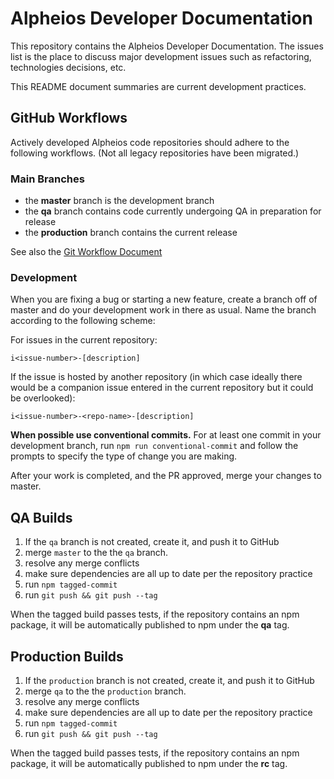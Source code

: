 # Alpheios Developer Documentation

This repository contains the Alpheios Developer Documentation. The issues list is the place to discuss major development issues such as refactoring, 
technologies decisions, etc.

This README document summaries are current development practices.

## GitHub Workflows

Actively developed Alpheios code repositories should adhere to the following workflows. (Not all legacy repositories have been migrated.)

### Main Branches

* the **master** branch is the development branch
* the **qa** branch contains code currently undergoing QA in preparation for release
* the **production** branch contains the current release

See also the [Git Workflow Document](https://github.com/alpheios-project/documentation/tree/master/development/git-workflow)

### Development 

When you are fixing a bug or starting a new feature, create a branch off of master and do your development work in there as usual. 
Name the branch according to the following scheme:

For issues in the current repository:

```
i<issue-number>-[description]
```

If the issue is hosted by another repository (in which case ideally there would be a companion issue entered in the current repository but
it could be overlooked):

```
i<issue-number>-<repo-name>-[description]
```

**When possible use conventional commits.** For at least one commit in your development branch, run `npm run conventional-commit` and follow the prompts to specify the type of change you are making.

After your work is completed, and the PR approved, merge your changes to master.

## QA Builds

1. If the `qa` branch is not created, create it, and push it to GitHub
2. merge `master` to the the `qa` branch.
3. resolve any merge conflicts
4. make sure dependencies are all up to date per the repository practice
5. run `npm tagged-commit`
6. run `git push && git push --tag`

When the tagged build passes tests, if the repository contains an npm package, it will be automatically published to npm under the **qa** tag.

## Production Builds

1. If the `production` branch is not created, create it, and push it to GitHub
2. merge `qa` to the the `production` branch.
3. resolve any merge conflicts
4. make sure dependencies are all up to date per the repository practice
5. run `npm tagged-commit`
6. run `git push && git push --tag`

When the tagged build passes tests, if the repository contains an npm package, it will be automatically published to npm under the **rc** tag.

